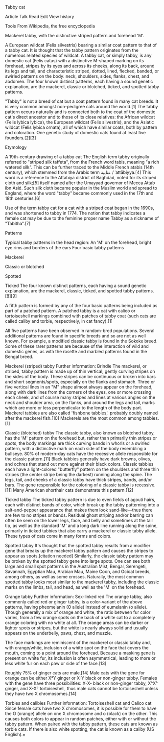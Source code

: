 Tabby cat

Article Talk Read Edit View history

Tools From Wikipedia, the free encyclopedia

Mackerel tabby, with the distinctive striped pattern and forehead 'M'.

A European wildcat (Felis silvestris) bearing a similar coat pattern to that of a tabby cat. It is thought that the tabby pattern originates from the numerous related species of wildcat.
A tabby cat, or simply tabby, is any domestic cat (Felis catus) with a distinctive M-shaped marking on its forehead, stripes by its eyes and across its cheeks, along its back, around its legs and tail, and characteristic striped, dotted, lined, flecked, banded, or swirled patterns on the body: neck, shoulders, sides, flanks, chest, and abdomen. The four known distinct patterns, each having a sound genetic explanation, are the mackerel, classic or blotched, ticked, and spotted tabby patterns.

"Tabby" is not a breed of cat but a coat pattern found in many cat breeds. It is very common amongst non-pedigree cats around the world.[1] The tabby pattern occurs naturally and is connected both to the coat of the domestic cat's direct ancestor and to those of its close relatives: the African wildcat (Felis lybica lybica), the European wildcat (Felis silvestris), and the Asiatic wildcat (Felis lybica ornata), all of which have similar coats, both by pattern and coloration. One genetic study of domestic cats found at least five founders.[2][3]

Etymology

A 19th-century drawing of a tabby cat
The English term tabby originally referred to "striped silk taffeta", from the French word tabis, meaning "a rich watered silk". This can be further traced to the Middle French atabis (14th century), which stemmed from the Arabic term عتابية / ʿattābiyya.[4] This word is a reference to the Attabiya district of Baghdad, noted for its striped cloth and silk;[5] itself named after the Umayyad governor of Mecca Attab ibn Asid. Such silk cloth became popular in the Muslim world and spread to England, where the word "tabby" became commonly used in the 17th and 18th centuries.[6]

Use of the term tabby cat for a cat with a striped coat began in the 1690s, and was shortened to tabby in 1774. The notion that tabby indicates a female cat may be due to the feminine proper name Tabby as a nickname of "Tabitha".[7]

Patterns

Typical tabby patterns in the head region: An 'M' on the forehead, bright eye rims and borders of the ears
Four basic tabby patterns

Mackerel

Classic or blotched

Spotted

Ticked
The four known distinct patterns, each having a sound genetic explanation, are the mackerel, classic, ticked, and spotted tabby patterns.[8][9]

A fifth pattern is formed by any of the four basic patterns being included as part of a patched pattern. A patched tabby is a cat with calico or tortoiseshell markings combined with patches of tabby coat (such cats are called caliby and torbie, respectively, in cat fancy).[1]

All five patterns have been observed in random-bred populations. Several additional patterns are found in specific breeds and so are not as well known. For example, a modified classic tabby is found in the Sokoke breed. Some of these rarer patterns are because of the interaction of wild and domestic genes, as with the rosette and marbled patterns found in the Bengal breed.

Mackerel (striped) tabby
Further information: Brindle
The mackerel, or striped, tabby pattern is made up of thin vertical, gently curving stripes on the sides of the body. These stripes can be continuous or broken into bars and short segments/spots, especially on the flanks and stomach. Three or five vertical lines in an "M" shape almost always appear on the forehead, along with dark lines from the corners of the eyes, one or more crossing each cheek, and of course many stripes and lines at various angles on the neck and shoulder area, on the flanks, and around the legs and tail, marks which are more or less perpendicular to the length of the body part. Mackerel tabbies are also called 'fishbone tabbies,' probably doubly named after the mackerel fish.[10] Mackerels are the most common among tabbies.[1]

Classic (blotched) tabby
The classic tabby, also known as blotched tabby, has the 'M' pattern on the forehead but, rather than primarily thin stripes or spots, the body markings are thick curving bands in whorls or a swirled pattern, with a distinctive mark on each side of the body resembling a bullseye. 80% of modern-day cats have the recessive allele responsible for the classic pattern.[11] Black tabbies generally have dark browns, olives, and ochres that stand out more against their black colors. Classic tabbies each have a light-colored "butterfly" pattern on the shoulders and three thin stripes (the center stripe being the darkest) running along the spine. The legs, tail, and cheeks of a classic tabby have thick stripes, bands, and/or bars. The gene responsible for the coloring of a classic tabby is recessive.[11] Many American shorthair cats demonstrate this pattern.[12]

Ticked tabby
The ticked tabby pattern is due to even fields of agouti hairs, each with distinct bands of color, which break up the tabby patterning into a salt-and-pepper appearance that makes them look sand-like—thus there are few to no stripes or bands. Residual ghost striping and/or barring can often be seen on the lower legs, face, and belly and sometimes at the tail tip, as well as the standard 'M' and a long dark line running along the spine, primarily in ticked tabbies that also carry a mackerel or classic tabby allele. These types of cats come in many forms and colors.

Spotted tabby
It's thought that the spotted tabby results from a modifier gene that breaks up the mackerel tabby pattern and causes the stripes to appear as spots.[citation needed] Similarly, the classic tabby pattern may be broken by the spotted tabby gene into large spots. One can see both large and small spot patterns in the Australian Mist, Bengal, Serengeti, Savannah, Egyptian Mau, Arabian Mau, Maine Coon, and Ocicat breeds, among others, as well as some crosses. Naturally, the most common spotted tabby looks most similar to the mackerel tabby, including the classic marks on the limbs, tail, and head, as well as the 'M' on the forehead.

Orange tabby
Further information: Sex-linked red
The orange tabby, also commonly called red or ginger tabby, is a color-variant of the above patterns, having pheomelanin (O allele) instead of eumelanin (o allele). Though generally a mix of orange and white, the ratio between fur color varies, from a few orange spots on the back of a white cat to a completely orange coloring with no white at all. The orange areas can be darker or lighter spots or stripes, but the white is nearly always solid and usually appears on the underbelly, paws, chest, and muzzle.

The face markings are reminiscent of the mackerel or classic tabby and, with orange/white, inclusion of a white spot on the face that covers the mouth, coming to a point around the forehead. Because a masking gene is present on white fur, its inclusion is often asymmetrical, leading to more or less white fur on each paw or side of the face.[13]

Roughly 75% of ginger cats are male.[14] Male cats with the gene for orange can be either X°Y ginger or X-Y black or non-ginger tabby. Females with the gene have three possibilities: X-X- black or non-ginger tabby, X°X° ginger, and X-X° tortoiseshell, thus male cats cannot be tortoiseshell unless they have two X chromosomes.[14]

Torbies and calibies
Further information: Tortoiseshell cat and Calico cat
Since female cats have two X chromosomes, it is possible for them to have the O (orange) allele on one X chromosome and o (black) on the other. This causes both colors to appear in random patches, either with or without the tabby pattern. When paired with the tabby pattern, these cats are known as torbie cats. If there is also white spotting, the cat is known as a caliby (US English).=